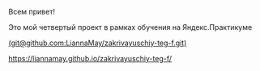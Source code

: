 Всем привет!

Это мой четвертый  проект в рамках обучения на Яндекс.Практикуме

[(git@github.com:LiannaMay/zakrivayuschiy-teg-f.git)](https://github.com/LiannaMay/zakrivayuschiy-teg-f.git)

 https://liannamay.github.io/zakrivayuschiy-teg-f/
